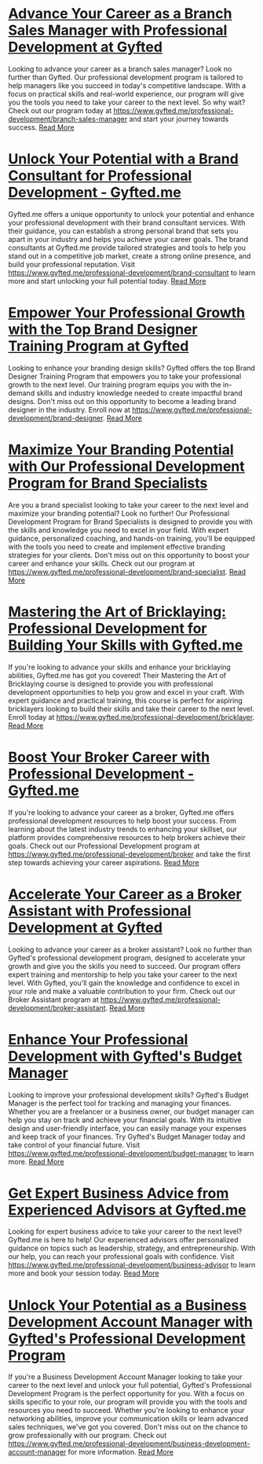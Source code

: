 # [Advance Your Career as a Branch Sales Manager with Professional Development at Gyfted](https://www.gyfted.me/professional-development/branch-sales-manager)

Looking to advance your career as a branch sales manager? Look no further than Gyfted. Our professional development program is tailored to help managers like you succeed in today's competitive landscape. With a focus on practical skills and real-world experience, our program will give you the tools you need to take your career to the next level. So why wait? Check out our program today at https://www.gyfted.me/professional-development/branch-sales-manager and start your journey towards success. [Read More](https://www.gyfted.me/professional-development/branch-sales-manager)

# [Unlock Your Potential with a Brand Consultant for Professional Development - Gyfted.me](https://www.gyfted.me/professional-development/brand-consultant)

Gyfted.me offers a unique opportunity to unlock your potential and enhance your professional development with their brand consultant services. With their guidance, you can establish a strong personal brand that sets you apart in your industry and helps you achieve your career goals. The brand consultants at Gyfted.me provide tailored strategies and tools to help you stand out in a competitive job market, create a strong online presence, and build your professional reputation. Visit https://www.gyfted.me/professional-development/brand-consultant to learn more and start unlocking your full potential today. [Read More](https://www.gyfted.me/professional-development/brand-consultant)

# [Empower Your Professional Growth with the Top Brand Designer Training Program at Gyfted](https://www.gyfted.me/professional-development/brand-designer)

Looking to enhance your branding design skills? Gyfted offers the top Brand Designer Training Program that empowers you to take your professional growth to the next level. Our training program equips you with the in-demand skills and industry knowledge needed to create impactful brand designs. Don't miss out on this opportunity to become a leading brand designer in the industry. Enroll now at https://www.gyfted.me/professional-development/brand-designer. [Read More](https://www.gyfted.me/professional-development/brand-designer)

# [Maximize Your Branding Potential with Our Professional Development Program for Brand Specialists](https://www.gyfted.me/professional-development/brand-specialist)

Are you a brand specialist looking to take your career to the next level and maximize your branding potential? Look no further! Our Professional Development Program for Brand Specialists is designed to provide you with the skills and knowledge you need to excel in your field. With expert guidance, personalized coaching, and hands-on training, you'll be equipped with the tools you need to create and implement effective branding strategies for your clients. Don't miss out on this opportunity to boost your career and enhance your skills. Check out our program at https://www.gyfted.me/professional-development/brand-specialist. [Read More](https://www.gyfted.me/professional-development/brand-specialist)

# [Mastering the Art of Bricklaying: Professional Development for Building Your Skills with Gyfted.me](https://www.gyfted.me/professional-development/bricklayer)

If you're looking to advance your skills and enhance your bricklaying abilities, Gyfted.me has got you covered! Their Mastering the Art of Bricklaying course is designed to provide you with professional development opportunities to help you grow and excel in your craft. With expert guidance and practical training, this course is perfect for aspiring bricklayers looking to build their skills and take their career to the next level. Enroll today at https://www.gyfted.me/professional-development/bricklayer. [Read More](https://www.gyfted.me/professional-development/bricklayer)

# [Boost Your Broker Career with Professional Development - Gyfted.me](https://www.gyfted.me/professional-development/broker)

If you're looking to advance your career as a broker, Gyfted.me offers professional development resources to help boost your success. From learning about the latest industry trends to enhancing your skillset, our platform provides comprehensive resources to help brokers achieve their goals. Check out our Professional Development program at https://www.gyfted.me/professional-development/broker and take the first step towards achieving your career aspirations. [Read More](https://www.gyfted.me/professional-development/broker)

# [Accelerate Your Career as a Broker Assistant with Professional Development at Gyfted](https://www.gyfted.me/professional-development/broker-assistant)

Looking to advance your career as a broker assistant? Look no further than Gyfted's professional development program, designed to accelerate your growth and give you the skills you need to succeed. Our program offers expert training and mentorship to help you take your career to the next level. With Gyfted, you'll gain the knowledge and confidence to excel in your role and make a valuable contribution to your firm. Check out our Broker Assistant program at https://www.gyfted.me/professional-development/broker-assistant. [Read More](https://www.gyfted.me/professional-development/broker-assistant)

# [Enhance Your Professional Development with Gyfted's Budget Manager](https://www.gyfted.me/professional-development/budget-manager)

Looking to improve your professional development skills? Gyfted's Budget Manager is the perfect tool for tracking and managing your finances. Whether you are a freelancer or a business owner, our budget manager can help you stay on track and achieve your financial goals. With its intuitive design and user-friendly interface, you can easily manage your expenses and keep track of your finances. Try Gyfted's Budget Manager today and take control of your financial future. Visit https://www.gyfted.me/professional-development/budget-manager to learn more. [Read More](https://www.gyfted.me/professional-development/budget-manager)

# [Get Expert Business Advice from Experienced Advisors at Gyfted.me](https://www.gyfted.me/professional-development/business-advisor)

Looking for expert business advice to take your career to the next level? Gyfted.me is here to help! Our experienced advisors offer personalized guidance on topics such as leadership, strategy, and entrepreneurship. With our help, you can reach your professional goals with confidence. Visit https://www.gyfted.me/professional-development/business-advisor to learn more and book your session today. [Read More](https://www.gyfted.me/professional-development/business-advisor)

# [Unlock Your Potential as a Business Development Account Manager with Gyfted's Professional Development Program](https://www.gyfted.me/professional-development/business-development-account-manager)

If you're a Business Development Account Manager looking to take your career to the next level and unlock your full potential, Gyfted's Professional Development Program is the perfect opportunity for you. With a focus on skills specific to your role, our program will provide you with the tools and resources you need to succeed. Whether you're looking to enhance your networking abilities, improve your communication skills or learn advanced sales techniques, we've got you covered. Don't miss out on the chance to grow professionally with our program. Check out https://www.gyfted.me/professional-development/business-development-account-manager for more information. [Read More](https://www.gyfted.me/professional-development/business-development-account-manager)

